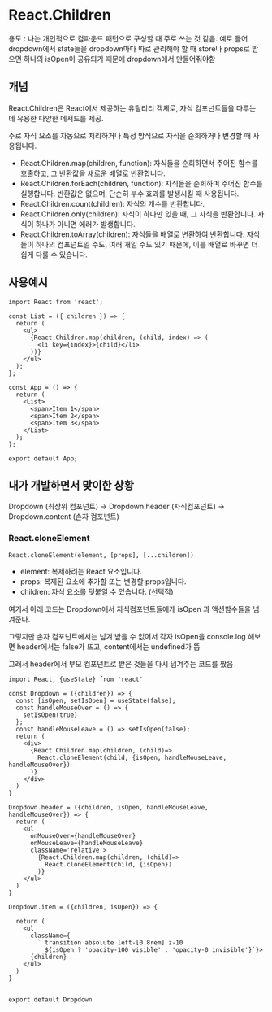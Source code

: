 # React.Children

용도 : 나는 개인적으로 컴파운드 패턴으로 구성할 때 주로 쓰는 것 같음. 예로 들어 dropdown에서 state들을 dropdown마다 따로 관리해야 할 때 store나 props로 받으면 하나의 isOpen이 공유되기 때문에 dropdown에서 만들어줘야함

## 개념

React.Children은 React에서 제공하는 유틸리티 객체로, 자식 컴포넌트들을 다루는 데 유용한 다양한 메서드를 제공. 

주로 자식 요소를 자동으로 처리하거나 특정 방식으로 자식을 순회하거나 변경할 때 사용됩니다.

- React.Children.map(children, function): 자식들을 순회하면서 주어진 함수를 호출하고, 그 반환값을 새로운 배열로 반환합니다.
- React.Children.forEach(children, function): 자식들을 순회하며 주어진 함수를 실행합니다. 반환값은 없으며, 단순히 부수 효과를 발생시킬 때 사용됩니다.
- React.Children.count(children): 자식의 개수를 반환합니다.
- React.Children.only(children): 자식이 하나만 있을 때, 그 자식을 반환합니다. 자식이 하나가 아니면 에러가 발생합니다.
- React.Children.toArray(children): 자식들을 배열로 변환하여 반환합니다. 자식들이 하나의 컴포넌트일 수도, 여러 개일 수도 있기 때문에, 이를 배열로 바꾸면 더 쉽게 다룰 수 있습니다.


## 사용예시

    import React from 'react';

    const List = ({ children }) => {
      return (
        <ul>
          {React.Children.map(children, (child, index) => (
            <li key={index}>{child}</li>
          ))}
        </ul>
      );
    };

    const App = () => {
      return (
        <List>
          <span>Item 1</span>
          <span>Item 2</span>
          <span>Item 3</span>
        </List>
      );
    };

    export default App;



## 내가 개발하면서 맞이한 상황

Dropdown (최상위 컴포넌트) -> Dropdown.header (자식컴포넌트) -> Dropdown.content (손자 컴포넌트)

### React.cloneElement

    React.cloneElement(element, [props], [...children])

- element: 복제하려는 React 요소입니다.
- props: 복제된 요소에 추가할 또는 변경할 props입니다.
- children: 자식 요소를 덧붙일 수 있습니다. (선택적)

여기서 아래 코드는 Dropdown에서 자식컴포넌트들에게 isOpen 과 액션함수들을 넘겨준다. 

그렇지만 손자 컴포넌트에서는 넘겨 받을 수 없어서 각자 isOpen을 console.log 해보면 header에서는 false가 뜨고, content에서는 undefined가 뜸

그래서 header에서 부모 컴포넌트로 받은 것들을 다시 넘겨주는 코드를 짰음

    import React, {useState} from 'react'

    const Dropdown = ({children}) => {
      const [isOpen, setIsOpen] = useState(false);
      const handleMouseOver = () => {
        setIsOpen(true)
      };
      const handleMouseLeave = () => setIsOpen(false);
      return (
        <div>
          {React.Children.map(children, (child)=>
            React.cloneElement(child, {isOpen, handleMouseLeave, handleMouseOver})
          )}
        </div>
      )
    }

    Dropdown.header = ({children, isOpen, handleMouseLeave, handleMouseOver}) => {
      return (
        <ul 
          onMouseOver={handleMouseOver}
          onMouseLeave={handleMouseLeave}
          className='relative'>
            {React.Children.map(children, (child)=>
              React.cloneElement(child, {isOpen})
            )}
        </ul>
      )
    }

    Dropdown.item = ({children, isOpen}) => {
      
      return (
        <ul 
          className={
            ` transition absolute left-[0.8rem] z-10 
              ${isOpen ? 'opacity-100 visible' : 'opacity-0 invisible'}`}>
          {children}
        </ul>
      )
    }


    export default Dropdown